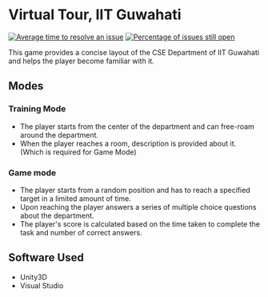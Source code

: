 # Virtual Tour, IIT Guwahati

[![Average time to resolve an issue](http://isitmaintained.com/badge/resolution/siddharth2010/Virtual_Tour_IIT_Guwahati.svg)](http://isitmaintained.com/project/siddharth2010/Virtual_Tour_IIT_Guwahati "Average time to resolve an issue")
[![Percentage of issues still open](http://isitmaintained.com/badge/open/siddharth2010/Virtual_Tour_IIT_Guwahati.svg)](http://isitmaintained.com/project/siddharth2010/Virtual_Tour_IIT_Guwahati "Percentage of issues still open")

This game provides a concise layout of the CSE Department of IIT Guwahati and helps the player become familiar with it.

## Modes

### Training Mode
 
 - The player starts from the center of the department and can free-roam around the department.  
 - When the player reaches a room, description is provided about it. (Which is required for Game Mode)

### Game mode

 - The player starts from a random position and has to reach a specified target in a limited amount of time.
 - Upon reaching the player answers a series of multiple choice questions about the department.
 - The player's score is calculated based on the time taken to complete the task and number of correct answers.

## Software Used

 - Unity3D
 - Visual Studio 
